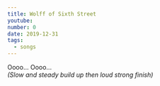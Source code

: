 ```yaml
---
title: Wolff of Sixth Street
youtube: 
number: 0
date: 2019-12-31
tags:
  - songs
---
```


Oooo... Oooo... <br>
<i>(Slow and steady build up then loud strong finish)</i>


